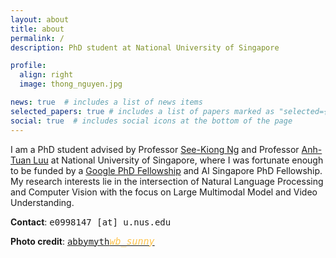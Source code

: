 ```yaml
---
layout: about
title: about
permalink: /
description: PhD student at National University of Singapore

profile:
  align: right
  image: thong_nguyen.jpg

news: true  # includes a list of news items
selected_papers: true # includes a list of papers marked as "selected={true}"
social: true  # includes social icons at the bottom of the page
---
```

I am a PhD student advised by Professor <a href="https://www.comp.nus.edu.sg/~ngsk/">See-Kiong Ng</a> and Professor <a href="https://tuanluu.github.io/">Anh-Tuan Luu</a> at National University of Singapore, where I was fortunate enough to be funded by a <a href="https://research.google/outreach/phd-fellowship/recipients/">Google PhD Fellowship</a> and AI Singapore PhD Fellowship. My research interests lie in the intersection of Natural Language Processing and Computer Vision with the focus on Large Multimodal Model and Video Understanding.


<span style="font-weight: 700!important">Contact</span>: <span style="font-family: 'Lucida Console', monospace">e0998147 [at] u.nus.edu</span>

<span style="font-weight: 700!important">Photo credit</span>: <span style="font-family: 'Lucida Console', monospace"><a href="https://www.facebook.com/profile.php?id=100007571470178">abbymyth<i class="material-icons" style="font-size:15px;color:#fec44f">wb_sunny</i></a></span>
